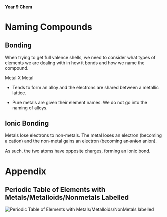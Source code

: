 <head>
  <title>Yr 9 Chem: Naming Compounds</title>
</head>

#### Year 9 Chem

# Naming Compounds

## Bonding

When trying to get full valence shells, we need to consider what types of elements we are dealing with in how it bonds and how we name the compound.

Metal X Metal

- Tends to form an alloy and the electrons are shared between a metallic lattice.

- Pure metals are given their element names. We do not go into the naming of alloys.

## Ionic Bonding

Metals lose electrons to non-metals. The metal loses an electron (becoming a cation) and the non-metal gains an electron (becoming an ̶o̶n̶i̶o̶n anion).

As such, the two atoms have opposite charges, forming an ionic bond.

# Appendix

## Periodic Table of Elements with Metals/Metalloids/Nonmetals Labelled

![Periodic Table of Elements with Metals/Metalloids/NonMetals labelled](/the-merchant/notes/year9/science/chemistry/periodic-table-metals-nonmetals.png)